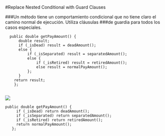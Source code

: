 #Replace Nested Conditional with Guard Clauses

###Un método tiene un comportamiento condicional que no tiene claro el camino normal de ejecución. Utiliza cláusulas 
###de guardia para todos los casos especiales.

```
  public double getPayAmount() {
      double result;
      if (_isDead) result = deadAmount();
      else {
          if (_isSeparated) result = separatedAmount();
          else {
              if (_isRetired) result = retiredAmount();
              else result = normalPayAmount();
          };
      }
    return result;
    };
    
```
![](http://www.iconki.com/icons/Software-Applications/32x32-Applications-Basics/arrow_down_blue.png)

```
public double getPayAmount() {
     if (_isDead) return deadAmount();
     if (_isSeparated) return separatedAmount();
     if (_isRetired) return retiredAmount();
     return normalPayAmount();
   }; 
```

